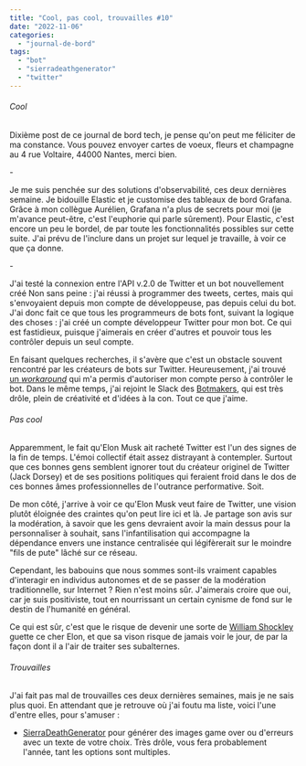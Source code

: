 ```yaml
---
title: "Cool, pas cool, trouvailles #10"
date: "2022-11-06"
categories: 
  - "journal-de-bord"
tags: 
  - "bot"
  - "sierradeathgenerator"
  - "twitter"
---
```


###### Cool

Dixième post de ce journal de bord tech, je pense qu'on peut me féliciter de ma constance. Vous pouvez envoyer cartes de voeux, fleurs et champagne au 4 rue Voltaire, 44000 Nantes, merci bien.

\-

Je me suis penchée sur des solutions d'observabilité, ces deux dernières semaine. Je bidouille Elastic et je customise des tableaux de bord Grafana. Grâce à mon collègue Aurélien, Grafana n'a plus de secrets pour moi (je m'avance peut-être, c'est l'euphorie qui parle sûrement). Pour Elastic, c'est encore un peu le bordel, de par toute les fonctionnalités possibles sur cette suite. J'ai prévu de l'inclure dans un projet sur lequel je travaille, à voir ce que ça donne.

\-

J'ai testé la connexion entre l'API v.2.0 de Twitter et un bot nouvellement créé Non sans peine : j'ai réussi à programmer des tweets, certes, mais qui s'envoyaient depuis mon compte de développeuse, pas depuis celui du bot. J'ai donc fait ce que tous les programmeurs de bots font, suivant la logique des choses : j'ai créé un compte développeur Twitter pour mon bot. Ce qui est fastidieux, puisque j'aimerais en créer d'autres et pouvoir tous les contrôler depuis un seul compte.

En faisant quelques recherches, il s'avère que c'est un obstacle souvent rencontré par les créateurs de bots sur Twitter. Heureusement, j'ai trouvé [un _workaround_](https://medium.com/geekculture/how-to-create-multiple-bots-with-a-single-twitter-developer-account-529eaba6a576) qui m'a permis d'autoriser mon compte perso à contrôler le bot. Dans le même temps, j'ai rejoint le Slack des [Botmakers](https://botmakers.org), qui est très drôle, plein de créativité et d'idées à la con. Tout ce que j'aime.

###### Pas cool

Apparemment, le fait qu'Elon Musk ait racheté Twitter est l'un des signes de la fin de temps. L'émoi collectif était assez distrayant à contempler. Surtout que ces bonnes gens semblent ignorer tout du créateur originel de Twitter (Jack Dorsey) et de ses positions politiques qui feraient froid dans le dos de ces bonnes âmes professionnelles de l'outrance performative. Soit.

De mon côté, j'arrive à voir ce qu'Elon Musk veut faire de Twitter, une vision plutôt éloignée des craintes qu'on peut lire ici et là. Je partage son avis sur la modération, à savoir que les gens devraient avoir la main dessus pour la personnaliser à souhait, sans l'infantilisation qui accompagne la dépendance envers une instance centralisée qui légifèrerait sur le moindre "fils de pute" lâché sur ce réseau.

Cependant, les babouins que nous sommes sont-ils vraiment capables d'interagir en individus autonomes et de se passer de la modération traditionnelle, sur Internet ? Rien n'est moins sûr. J'aimerais croire que oui, car je suis positiviste, tout en nourrissant un certain cynisme de fond sur le destin de l'humanité en général.

Ce qui est sûr, c'est que le risque de devenir une sorte de [William Shockley](https://fr.wikipedia.org/wiki/William_Shockley) guette ce cher Elon, et que sa vison risque de jamais voir le jour, de par la façon dont il a l'air de traiter ses subalternes.

###### Trouvailles

J'ai fait pas mal de trouvailles ces deux dernières semaines, mais je ne sais plus quoi. En attendant que je retrouve où j'ai foutu ma liste, voici l'une d'entre elles, pour s'amuser :

- [SierraDeathGenerator](https://github.com/foone/SierraDeathGenerator) pour générer des images game over ou d'erreurs avec un texte de votre choix. Très drôle, vous fera probablement l'année, tant les options sont multiples.
